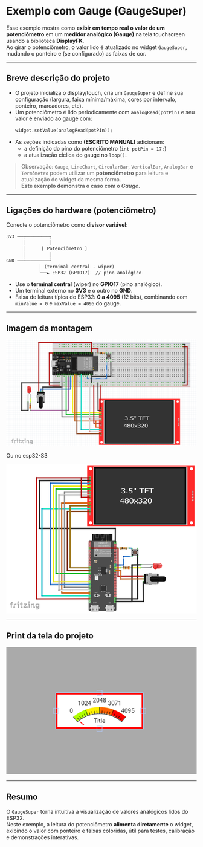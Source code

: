# Exemplo com Gauge (GaugeSuper)

Esse exemplo mostra como **exibir em tempo real o valor de um potenciômetro** em um **medidor analógico (Gauge)** na tela touchscreen usando a biblioteca **DisplayFK**.  
Ao girar o potenciômetro, o valor lido é atualizado no widget `GaugeSuper`, mudando o ponteiro e (se configurado) as faixas de cor.

---

## Breve descrição do projeto

- O projeto inicializa o display/touch, cria um `GaugeSuper` e define sua configuração (largura, faixa mínima/máxima, cores por intervalo, ponteiro, marcadores, etc).
- Um potenciômetro é lido periodicamente com `analogRead(potPin)` e seu valor é enviado ao gauge com:
  ```cpp
  widget.setValue(analogRead(potPin));
  ```
- As seções indicadas como **(ESCRITO MANUAL)** adicionam:
  - a definição do pino do potenciômetro (`int potPin = 17;`)
  - a atualização cíclica do gauge no `loop()`.

> Observação: `Gauge`, `LineChart`, `CircularBar`, `VerticalBar`, `AnalogBar` e `Termômetro` podem utilizar um **potenciômetro** para leitura e atualização do widget da mesma forma.  
> **Este exemplo demonstra o caso com o _Gauge_.**

---

## Ligações do hardware (potenciômetro)

Conecte o potenciômetro como **divisor variável**:

```
3V3 ──┬─────────┐
      │         │
      │      [ Potenciômetro ]
      │         │
GND ──┴─────────┘
            │ (terminal central - wiper)
            └──► ESP32 (GPIO17)  // pino analógico
```

- Use o **terminal central** (wiper) no **GPIO17** (pino analógico).
- Um terminal externo no **3V3** e o outro no **GND**.
- Faixa de leitura típica do ESP32: **0 a 4095** (12 bits), combinando com `minValue = 0` e `maxValue = 4095` do gauge.

---

## Imagem da montagem

![montagem](../montagem.png)

Ou no esp32-S3

![montagemS3](../montagemS3.png)

---

## Print da tela do projeto

![Imagem da tela](screenshot.png)

---

## Resumo

O `GaugeSuper` torna intuitiva a visualização de valores analógicos lidos do ESP32.  
Neste exemplo, a leitura do potenciômetro **alimenta diretamente** o widget, exibindo o valor com ponteiro e faixas coloridas, útil para testes, calibração e demonstrações interativas.
